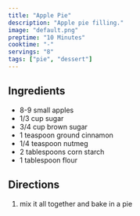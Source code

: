 ```yaml
---
title: "Apple Pie"
description: "Apple pie filling."
image: "default.png"
preptime: "10 Minutes"
cooktime: "-"
servings: "8"
tags: ["pie", "dessert"]
---
```


## Ingredients
- 8-9 small apples
- 1/3 cup sugar
- 3/4 cup brown sugar
- 1 teaspoon ground cinnamon
- 1/4 teaspoon nutmeg
- 2 tablespoons corn starch
- 1 tablespoon flour

## Directions
1. mix it all together and bake in a pie
